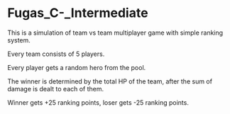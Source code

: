 # Fugas_C-_Intermediate

This is a simulation of team vs team multiplayer game with simple ranking system.

Every team consists of 5 players.

Every player gets a random hero from the pool.

The winner is determined by the total HP of the team, after the sum of damage is dealt to each of them.

Winner gets +25 ranking points, loser gets -25 ranking points.
